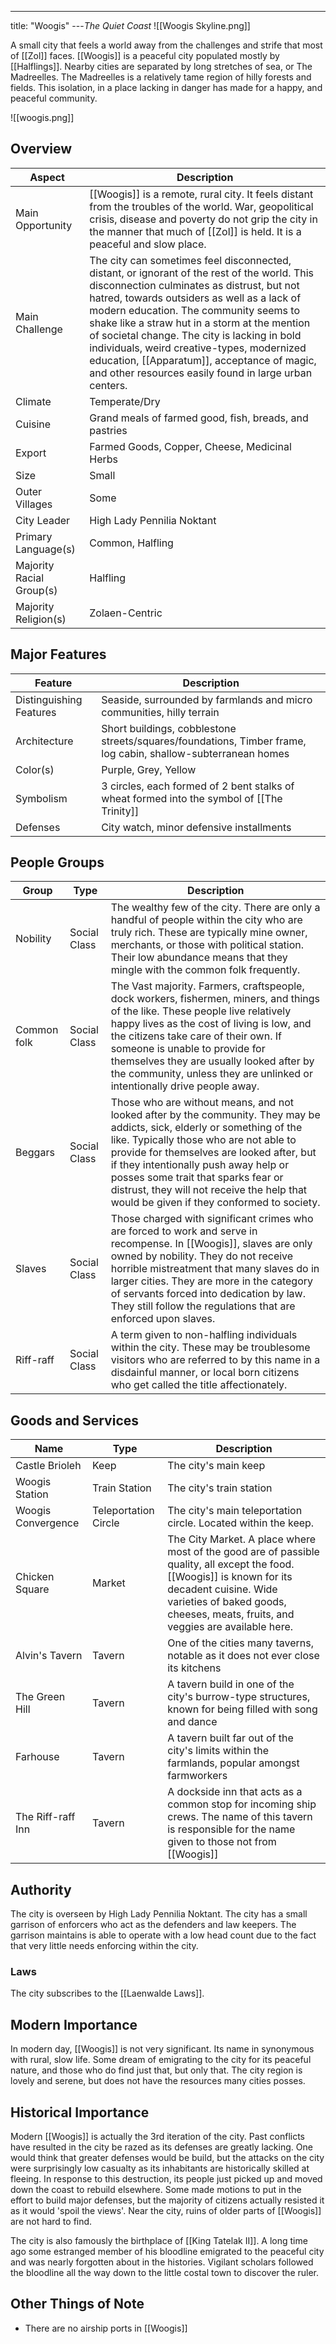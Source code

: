---
title: "Woogis"
---*The Quiet Coast*
![[Woogis Skyline.png]]

A small city that feels a world away from the challenges and strife that most of [[Zol]] faces. [[Woogis]] is a peaceful city populated mostly by [[Halflings]]. Nearby cities are separated by long stretches of sea, or The Madreelles. The Madreelles is a relatively tame region of hilly forests and fields. This isolation, in a place lacking in danger has made for a happy, and peaceful community.

![[woogis.png]]

## Overview

| Aspect                   | Description                                                                                                                                                                                                                                                                                                                                                                                                                                          |
| ------------------------ | ---------------------------------------------------------------------------------------------------------------------------------------------------------------------------------------------------------------------------------------------------------------------------------------------------------------------------------------------------------------------------------------------------------------------------------------------------- |
| Main Opportunity         | [[Woogis]] is a remote, rural city. It feels distant from the troubles of the world. War, geopolitical crisis, disease and poverty do not grip the city in the manner that much of [[Zol]] is held. It is a peaceful and slow place.                                                                                                                                                                                                                 |
| Main Challenge           | The city can sometimes feel disconnected, distant, or ignorant of the rest of the world. This disconnection culminates as distrust, but not hatred, towards outsiders as well as a lack of modern education. The community seems to shake like a straw hut in a storm at the mention of societal change. The city is lacking in bold individuals, weird creative-types, modernized education, [[Apparatum]], acceptance of magic, and other resources easily found in large urban centers. |
| Climate                  | Temperate/Dry                                                                                                                                                                                                                                                                                                                                                                                                                                                 |
| Cuisine                  | Grand meals of farmed good, fish, breads, and pastries                                                                                                                                                                                                                                                                                                                                                                                                                                                 |
| Export                   | Farmed Goods, Copper, Cheese, Medicinal Herbs                                                                                                                                                                                                                                                                                                                                                                                                                                                 |
| Size                     | Small                                                                                                                                                                                                                                                                                                                                                                                                                                        |
| Outer Villages| Some |
| City Leader              | High Lady Pennilia Noktant                                                                                                                                                                                                                                                                                                                                                                                                                                                 |
| Primary Language(s)      | Common, Halfling                                                                                                                                                                                                                                                                                                                                                                                                                                                 |
| Majority Racial Group(s) | Halfling                                                                                                                                                                                                                                                                                                                                                                                                                                                 |
| Majority Religion(s)     | Zolaen-Centric                                                                                                                                                                                                                                                                                                                                                                                                                                                 |

## Major Features

| Feature | Description |
|-|-|
| Distinguishing Features | Seaside, surrounded by farmlands and micro communities, hilly terrain |
| Architecture | Short buildings, cobblestone streets/squares/foundations, Timber frame, log cabin, shallow-subterranean homes |
| Color(s) | Purple, Grey, Yellow |
| Symbolism | 3 circles, each formed of 2 bent stalks of wheat formed into the symbol of [[The Trinity]] |
| Defenses | City watch, minor defensive installments |

## People Groups

| Group       | Type         | Description                                                                                                                                                                                                                                                                                                                                                                                |
| ----------- | ------------ | ------------------------------------------------------------------------------------------------------------------------------------------------------------------------------------------------------------------------------------------------------------------------------------------------------------------------------------------------------------------------------------------ |
| Nobility    | Social Class | The wealthy few of the city. There are only a handful of people within the city who are truly rich. These are typically mine owner, merchants, or those with political station. Their low abundance means that they mingle with the common folk frequently.                                                                                                                                                                                       |
| Common folk | Social Class | The Vast majority. Farmers, craftspeople, dock workers, fishermen, miners, and things of the like. These people live relatively happy lives as the cost of living is low, and the citizens take care of their own. If someone is unable to provide for themselves they are usually looked after by the community, unless they are unlinked or intentionally drive people away.             |
| Beggars     | Social Class | Those who are without means, and not looked after by the community. They may be addicts, sick, elderly or something of the like. Typically those who are not able to provide for themselves are looked after, but if they intentionally push away help or posses some trait that sparks fear or distrust, they will not receive the help that would be given if they conformed to society. |
| Slaves      | Social Class | Those charged with significant crimes who are forced to work and serve in recompense. In [[Woogis]], slaves are only owned by nobility. They do not receive horrible mistreatment that many slaves do in larger cities. They are more in the category of servants forced into dedication by law. They still follow the regulations that are enforced upon slaves.                          |
| Riff-raff   | Social Class | A term given to non-halfling individuals within the city. These may be troublesome visitors who are referred to by this name in a disdainful manner, or local born citizens who get called the title affectionately.                                                                                                                                                                                                                                                                                                                                                                                           |

## Goods and Services

| Name               | Type                 | Description                                                                                                                                                                                                                        |
| ------------------ | -------------------- | ---------------------------------------------------------------------------------------------------------------------------------------------------------------------------------------------------------------------------------- |
| Castle Brioleh     | Keep                 | The city's main keep                                                                                                                                                                                                               |
| Woogis Station     | Train Station        | The city's train station                                                                                                                                                                                                           |
| Woogis Convergence | Teleportation Circle | The city's main teleportation circle. Located within the keep.                                                                                                                                                                     |
| Chicken Square     | Market               | The City Market. A place where most of the good are of passible quality, all except the food. [[Woogis]] is known for its decadent cuisine. Wide varieties of baked goods, cheeses, meats, fruits, and veggies are available here. |
| Alvin's Tavern     | Tavern               | One of the cities many taverns, notable as it does not ever close its kitchens                                                                                                                                                     |
| The Green Hill     | Tavern               | A tavern build in one of the city's burrow-type structures, known for being filled with song and dance                                                                                                                             |
| Farhouse           | Tavern               | A tavern built far out of the city's limits within the farmlands, popular amongst farmworkers                                                                                                                                      |
| The Riff-raff Inn  | Tavern               | A dockside inn that acts as a common stop for incoming ship crews. The name of this tavern is responsible for the name given to those not from [[Woogis]]                                                                                                                                                                                                                                   |

## Authority
The city is overseen by High Lady Pennilia Noktant. The city has a small garrison of enforcers who act as the defenders and law keepers. The garrison maintains is able to operate with a low head count due to the fact that very little needs enforcing within the city.

### Laws
The city subscribes to the [[Laenwalde Laws]].

## Modern Importance
In modern day, [[Woogis]] is not very significant. Its name in synonymous with rural, slow life. Some dream of emigrating to the city for its peaceful nature, and those who do find just that, but only that. The city region is lovely and serene, but does not have the resources many cities posses.

## Historical Importance
Modern [[Woogis]] is actually the 3rd iteration of the city. Past conflicts have resulted in the city be razed as its defenses are greatly lacking. One would think that greater defenses would be build, but the attacks on the city were surprisingly low casualty as its inhabitants are historically skilled at fleeing. In response to this destruction, its people just picked up and moved down the coast to rebuild elsewhere. Some made motions to put in the effort to build major defenses, but the majority of citizens actually resisted it as it would 'spoil the views'. Near the city, ruins of older parts of [[Woogis]] are not hard to find.

The city is also famously the birthplace of [[King Tatelak II]]. A long time ago some estranged member of his bloodline emigrated to the peaceful city and was nearly forgotten about in the histories. Vigilant scholars followed the bloodline all the way down to the little costal town to discover the ruler.

## Other Things of Note
- There are no airship ports in [[Woogis]]
